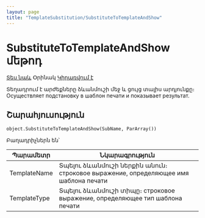 ```yaml
---
layout: page
title: "TemplateSubstitution/SubstituteToTemplateAndShow"
---
```


# SubstituteToTemplateAndShow մեթոդ

[Տես նաև](../TemplateSubstitution.md) Օրինակ [Կիրառվում է](../TemplateSubstitution.md)


Տեղադրում է արժեքները ձևանմուշի մեջ և ցույց տալիս արդյունքը։
Осуществляет подстановку в шаблон печати и показывает результат. 


## Շարահյուսություն

```as4x
object.SubstituteToTemplateAndShow(SubName, ParArray())
```

Բաղադրիչներն են՝


| Պարամետր | Նկարագրություն |
|--|--|
| TemplateName | Տպելու ձևանմուշի ներքին անուն։ строковое выражение, определяющее имя шаблона печати |
| TemplateType | Տպելու ձևանմուշի տիպը։ строковое выражение, определяющее тип шаблона печати |

